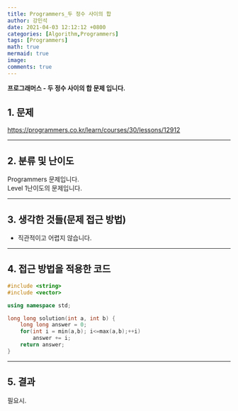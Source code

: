 ```yaml
---
title: Programmers_두 정수 사이의 합
author: 강민석
date: 2021-04-03 12:12:12 +0800
categories: [Algorithm,Programmers]
tags: [Programmers]
math: true
mermaid: true
image: 
comments: true
---
```


**프로그래머스 - 두 정수 사이의 합 문제 입니다.**

## 1. 문제
<https://programmers.co.kr/learn/courses/30/lessons/12912>






-----  

## 2. 분류 및 난이도

Programmers 문제입니다.  
Level 1난이도의 문제입니다.


-----  

## 3. 생각한 것들(문제 접근 방법)

- 직관적이고 어렵지 않습니다.



-----  

## 4. 접근 방법을 적용한 코드

```c++
#include <string>
#include <vector>

using namespace std;

long long solution(int a, int b) {
    long long answer = 0;
    for(int i = min(a,b); i<=max(a,b);++i)
        answer += i;
    return answer;
}
```

-----

## 5. 결과

필요시.














 
